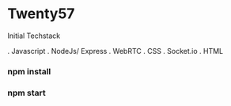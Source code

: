 # Twenty57

Initial Techstack

. Javascript
. NodeJs/ Express
. WebRTC
. CSS
. Socket.io
. HTML


### npm install

### npm start